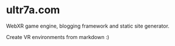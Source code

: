 # ultr7a.com
WebXR game engine, blogging framework and static site generator.

Create VR environments from markdown :)
